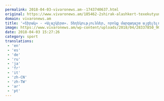 ```yaml
---
permalink: 2018-04-03-vivaronews.am--1743740637.html
original: https://www.vivaronews.am/185462-2shirak-alashkert-texekutyunner-voronq-marzadasht-aycelelu-arit-knndarnann/
domain: vivaronews.am
title: '«Շիրակ» - «Ալաշկերտ». Տեղեկություններ, որոնք մարզադաշտ այցելելու առիթ կդառնան - Vivaro News'
image: https://www.vivaronews.am/wp-content/uploads/2018/04/28337850_907701096075363_4803000232474192832_o.jpg
date: 2018-04-03 15:27:26
category: sport
translations: 
 - 'en'
 - 'es'
 - 'de'
 - 'ru'
 - 'ja'
 - 'fr'
 - 'it'
 - 'zh-CN'
 - 'zh-TW'
 - 'ar'
 - 'pt'
---
```


